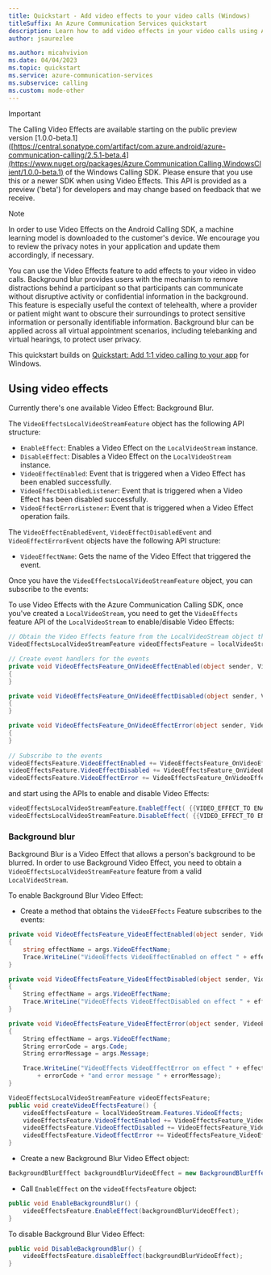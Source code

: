 ```yaml
---
title: Quickstart - Add video effects to your video calls (Windows)
titleSuffix: An Azure Communication Services quickstart
description: Learn how to add video effects in your video calls using Azure Communication Services.
author: jsaurezlee

ms.author: micahvivion
ms.date: 04/04/2023
ms.topic: quickstart
ms.service: azure-communication-services
ms.subservice: calling
ms.custom: mode-other
---
```


> [!IMPORTANT]
> The Calling Video Effects are available starting on the public preview version [1.0.0-beta.1]([https://central.sonatype.com/artifact/com.azure.android/azure-communication-calling/2.5.1-beta.4](https://www.nuget.org/packages/Azure.Communication.Calling.WindowsClient/1.0.0-beta.1) of the Windows Calling SDK. Please ensure that you use this or a newer SDK when using Video Effects. This API is provided as a preview ('beta') for developers and may change based on feedback that we receive.

> [!Note]
> In order to use Video Effects on the Android Calling SDK, a machine learning model is downloaded to the customer's device. We encourage you to review the privacy notes in your application and update them accordingly, if necessary.

You can use the Video Effects feature to add effects to your video in video calls. Background blur provides users with the mechanism to remove distractions behind a participant so that participants can communicate without disruptive activity or confidential information in the background. This feature is especially useful the context of telehealth, where a provider or patient might want to obscure their surroundings to protect sensitive information or personally identifiable information. Background blur can be applied across all virtual appointment scenarios, including telebanking and virtual hearings, to protect user privacy.

This quickstart builds on [Quickstart: Add 1:1 video calling to your app](../../get-started-with-video-calling.md?pivots=platform-windows) for Windows.

## Using video effects

Currently there's one available Video Effect: Background Blur.

The `VideoEffectsLocalVideoStreamFeature` object has the following API structure:

- `EnableEffect`: Enables a Video Effect on the `LocalVideoStream` instance.
- `DisableEffect`: Disables a Video Effect on the `LocalVideoStream` instance.
- `VideoEffectEnabled`: Event that is triggered when a Video Effect has been enabled successfully.
- `VideoEffectDisabledListener`: Event that is triggered when a Video Effect has been disabled successfully.
- `VideoEffectErrorListener`: Event that is triggered when a Video Effect operation fails.

The `VideoEffectEnabledEvent`, `VideoEffectDisabledEvent` and `VideoEffectErrorEvent` objects have the following API structure:

 - `VideoEffectName`: Gets the name of the Video Effect that triggered the event.

Once you have the `VideoEffectsLocalVideoStreamFeature` object, you can subscribe to the events:

To use Video Effects with the Azure Communication Calling SDK, once you've created a `LocalVideoStream`, you need to get the `VideoEffects` feature API of the `LocalVideoStream` to enable/disable Video Effects:

```C#
// Obtain the Video Effects feature from the LocalVideoStream object that is sending the video.
VideoEffectsLocalVideoStreamFeature videoEffectsFeature = localVideoStream.Features.VideoEffects;
```

```C#
// Create event handlers for the events
private void VideoEffectsFeature_OnVideoEffectEnabled(object sender, VideoEffectEnabledEventArgs args)
{
}

private void VideoEffectsFeature_OnVideoEffectDisabled(object sender, VideoEffectDisabledEventArgs args)
{
}

private void VideoEffectsFeature_OnVideoEffectError(object sender, VideoEffectErrorEventArgs args)
{
}
 
// Subscribe to the events
videoEffectsFeature.VideoEffectEnabled += VideoEffectsFeature_OnVideoEffectEnabled;
videoEffectsFeature.VideoEffectDisabled += VideoEffectsFeature_OnVideoEffectDisabled;
videoEffectsFeature.VideoEffectError += VideoEffectsFeature_OnVideoEffectError;
```

and start using the APIs to enable and disable Video Effects:

```C#
videoEffectsLocalVideoStreamFeature.EnableEffect( {{VIDEO_EFFECT_TO ENABLE}} );
videoEffectsLocalVideoStreamFeature.DisableEffect( {{VIDEO_EFFECT_TO ENABLE}} );
```

### Background blur

Background Blur is a Video Effect that allows a person's background to be blurred. In order to use Background Video Effect, you need to obtain a `VideoEffectsLocalVideoStreamFeature` feature from a valid `LocalVideoStream`.

To enable Background Blur Video Effect:

- Create a method that obtains the `VideoEFfects` Feature subscribes to the events:

```C#
private void VideoEffectsFeature_VideoEffectEnabled(object sender, VideoEffectEnabledEventArgs args)
{
    string effectName = args.VideoEffectName;
    Trace.WriteLine("VideoEffects VideoEffectEnabled on effect " + effectName);
}

private void VideoEffectsFeature_VideoEffectDisabled(object sender, VideoEffectDisabledEventArgs args)
{
    String effectName = args.VideoEffectName;
    Trace.WriteLine("VideoEffects VideoEffectDisabled on effect " + effectName);
}

private void VideoEffectsFeature_VideoEffectError(object sender, VideoEffectErrorEventArgs args)
{
    String effectName = args.VideoEffectName;
    String errorCode = args.Code;
    String errorMessage = args.Message;

    Trace.WriteLine("VideoEffects VideoEffectError on effect " + effectName + "with code "
        + errorCode + "and error message " + errorMessage);
}

VideoEffectsLocalVideoStreamFeature videoEffectsFeature;
public void createVideoEffectsFeature() {
    videoEffectsFeature = localVideoStream.Features.VideoEffects;
    videoEffectsFeature.VideoEffectEnabled += VideoEffectsFeature_VideoEffectEnabled;
    videoEffectsFeature.VideoEffectDisabled += VideoEffectsFeature_VideoEffectDisabled;
    videoEffectsFeature.VideoEffectError += VideoEffectsFeature_VideoEffectError;
}
```

- Create a new Background Blur Video Effect object:

```C#
BackgroundBlurEffect backgroundBlurVideoEffect = new BackgroundBlurEffect();
```

- Call `EnableEffect` on the `videoEffectsFeature` object:
```C#
public void EnableBackgroundBlur() {
    videoEffectsFeature.EnableEffect(backgroundBlurVideoEffect);
}
```

To disable Background Blur Video Effect:

```C#
public void DisableBackgroundBlur() {
    videoEffectsFeature.disableEffect(backgroundBlurVideoEffect);
}
```
